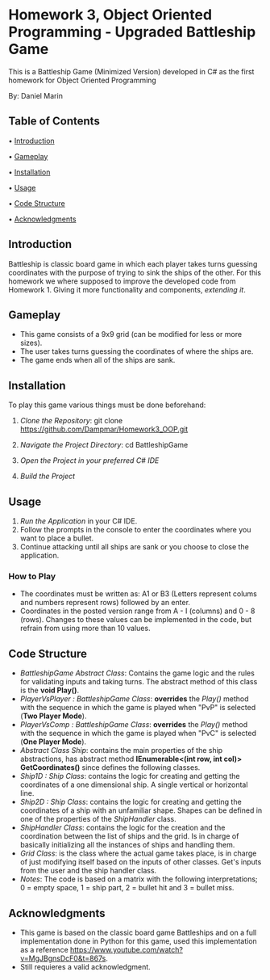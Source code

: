 # Homework 3, Object Oriented Programming - Upgraded Battleship Game
This is a Battleship Game (Minimized Version) developed in C# as the first homework for Object Oriented Programming 

By: Daniel Marin 
## Table of Contents 

•⁠  ⁠[Introduction](#introduction)

•⁠  ⁠[Gameplay](#gameplay)

•⁠  ⁠[Installation](#installation)

•⁠  ⁠[Usage](#usage)

•⁠  ⁠[Code Structure](#code-structure)

•⁠  ⁠[Acknowledgments](#acknowledgments)


## Introduction
Battleship is classic board game in which each player takes turns guessing coordinates with the purpose of trying to sink the ships of the other. For this homework we where supposed to improve the developed code from Homework 1. Giving it more functionality and components, *extending it*. 

## Gameplay
- This game consists of a 9x9 grid (can be modified for less or more sizes).
- The user takes turns guessing the coordinates of where the ships are. 
- The game ends when all of the ships are sank. 

## Installation
To play this game various things must be done beforehand:
1. *Clone the Repository*:
    git clone https://github.com/Dampmar/Homework3_OOP.git 

2. *Navigate the Project Directory*:
    cd BattleshipGame

3. *Open the Project in your preferred C# IDE*

4. *Build the Project*

## Usage
1. *Run the Application* in your C# IDE.
2. Follow the prompts in the console to enter the coordinates where you want to place a bullet.
3. Continue attacking until all ships are sank or you choose to close the application.

### How to Play
- The coordinates must be written as: A1 or B3 (Letters represent colums and numbers represent rows) followed by an enter.
- Coordinates in the posted version range from A - I (columns) and 0 - 8 (rows). Changes to these values can be implemented in the code, but refrain from using more than 10 values.

## Code Structure
- *BattleshipGame Abstract Class*: Contains the game logic and the rules for validating inputs and taking turns. The abstract method of this class is the **void Play()**.
- *PlayerVsPlayer : BattleshipGame Class*: **overrides** the *Play()* method with the sequence in which the game is played when "PvP" is selected (**Two Player Mode**).
- *PlayerVsComp : BattleshipGame Class*: **overrides** the *Play()* method with the sequence in which the game is played when "PvC" is selected (**One Player Mode**).
- *Abstract Class Ship*: contains the main properties of the ship abstractions, has abstract method **IEnumerable<(int row, int col)> GetCoordinates()** since defines the following classes.
- *Ship1D : Ship Class*: contains the logic for creating and getting the coordinates of a one dimensional ship. A single vertical or horizontal line. 
- *Ship2D : Ship Class*: contains the logic for creating and getting the coordinates of a ship with an unfamiliar shape. Shapes can be defined in one of the properties of the *ShipHandler* class.
- *ShipHandler Class*: contains the logic for the creation and the coordination between the list of ships and the grid. Is in charge of basically initializing all the instances of ships and handling them. 
- *Grid Class*: is the class where the actual game takes place, is in charge of just modifying itself based on the inputs of other classes. Get's inputs from the user and the ship handler class. 
- *Notes*: The code is based on a matrix with the following interpretations; 0 = empty space, 1 = ship part, 2 = bullet hit and 3 = bullet miss.

## Acknowledgments 
- This game is based on the classic board game Battleships and on a full implementation done in Python for this game, used this implementation as a reference https://www.youtube.com/watch?v=MgJBgnsDcF0&t=867s.
- Still requieres a valid acknowledgment.
